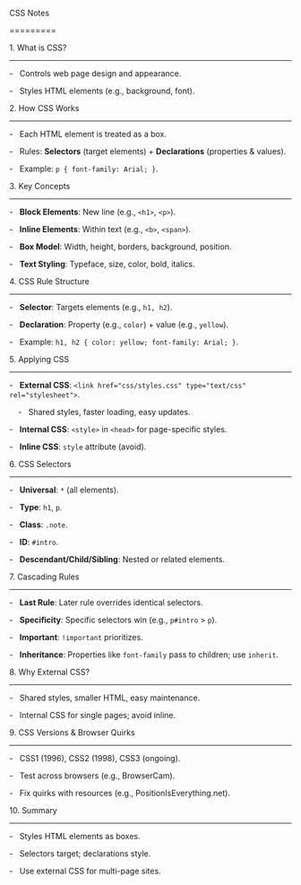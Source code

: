 CSS Notes

=========

1\. What is CSS?

----------------

-   Controls web page design and appearance.

-   Styles HTML elements (e.g., background, font).

2\. How CSS Works

-----------------

-   Each HTML element is treated as a box.

-   Rules: **Selectors** (target elements) + **Declarations** (properties & values).

-   Example: `p { font-family: Arial; }`.

3\. Key Concepts

----------------

-   **Block Elements**: New line (e.g., `<h1>`, `<p>`).

-   **Inline Elements**: Within text (e.g., `<b>`, `<span>`).

-   **Box Model**: Width, height, borders, background, position.

-   **Text Styling**: Typeface, size, color, bold, italics.

4\. CSS Rule Structure

----------------------

-   **Selector**: Targets elements (e.g., `h1, h2`).

-   **Declaration**: Property (e.g., `color`) + value (e.g., `yellow`).

-   Example: `h1, h2 { color: yellow; font-family: Arial; }`.

5\. Applying CSS

----------------

-   **External CSS**: `<link href="css/styles.css" type="text/css" rel="stylesheet">`.

    -   Shared styles, faster loading, easy updates.

-   **Internal CSS**: `<style>` in `<head>` for page-specific styles.

-   **Inline CSS**: `style` attribute (avoid).

6\. CSS Selectors

-----------------

-   **Universal**: `*` (all elements).

-   **Type**: `h1`, `p`.

-   **Class**: `.note`.

-   **ID**: `#intro`.

-   **Descendant/Child/Sibling**: Nested or related elements.

7\. Cascading Rules

-------------------

-   **Last Rule**: Later rule overrides identical selectors.

-   **Specificity**: Specific selectors win (e.g., `p#intro` > `p`).

-   **Important**: `!important` prioritizes.

-   **Inheritance**: Properties like `font-family` pass to children; use `inherit`.

8\. Why External CSS?

---------------------

-   Shared styles, smaller HTML, easy maintenance.

-   Internal CSS for single pages; avoid inline.

9\. CSS Versions & Browser Quirks

---------------------------------

-   CSS1 (1996), CSS2 (1998), CSS3 (ongoing).

-   Test across browsers (e.g., BrowserCam).

-   Fix quirks with resources (e.g., PositionIsEverything.net).

10\. Summary

------------

-   Styles HTML elements as boxes.

-   Selectors target; declarations style.

-   Use external CSS for multi-page sites.
